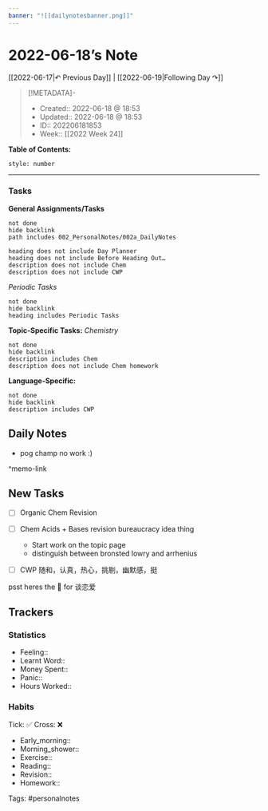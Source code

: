 ```yaml
---
banner: "![[dailynotesbanner.png]]"
---
```


# 2022-06-18’s Note

[[2022-06-17|↶ Previous Day]] | [[2022-06-19|Following Day ↷]]

> [!METADATA]-
> - Created:: 2022-06-18 @ 18:53
> - Updated:: 2022-06-18 @ 18:53
> - ID:: 202206181853
> - Week:: [[2022 Week 24]]

**Table of Contents:**
```toc
style: number
```

___
### Tasks
**General Assignments/Tasks**
```tasks
not done
hide backlink
path includes 002_PersonalNotes/002a_DailyNotes

heading does not include Day Planner
heading does not include Before Heading Out…
description does not include Chem
description does not include CWP
```
*Periodic Tasks*
```tasks
not done
hide backlink
heading includes Periodic Tasks
```
**Topic-Specific Tasks:**
*Chemistry*
```tasks
not done
hide backlink
description includes Chem
description does not include Chem homework
```

**Language-Specific:**
```tasks
not done
hide backlink
description includes CWP
```
## Daily Notes
- pog champ no work :)

^memo-link

## New Tasks
- [ ] Organic Chem Revision
- [ ] Chem Acids + Bases revision bureaucracy idea thing
	- Start work on the topic page
	- distinguish between bronsted lowry and arrhenius
- [ ] CWP 随和，认真，热心，挑剔，幽默感，挺 


psst heres the 📅 for 谈恋爱

## Trackers
### Statistics
- Feeling:: 
- Learnt Word:: 
- Money Spent:: 
- Panic:: 
- Hours Worked:: 

### Habits

Tick: ✅ Cross: ❌

- Early_morning:: 
- Morning_shower:: 
- Exercise:: 
- Reading:: 
- Revision:: 
- Homework:: 

Tags: #personalnotes 